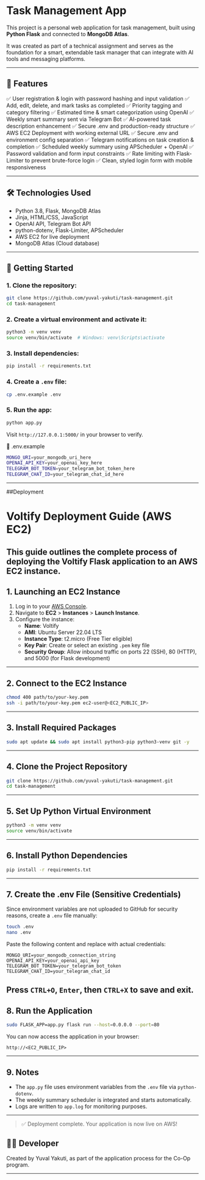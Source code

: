 # Task Management App

This project is a personal web application for task management, built using **Python Flask** and connected to **MongoDB Atlas**.

It was created as part of a technical assignment and serves as the foundation for a smart, extendable task manager that can integrate with AI tools and messaging platforms.

---

## 🧠 Features
✅ User registration & login with password hashing and input validation
✅ Add, edit, delete, and mark tasks as completed
✅ Priority tagging and category filtering
✅ Estimated time & smart categorization using OpenAI
✅ Weekly smart summary sent via Telegram Bot
✅ AI-powered task description enhancement
✅ Secure .env and production-ready structure
✅ AWS EC2 Deployment with working external URL
✅ Secure .env and environment config separation
✅ Telegram notifications on task creation & completion
✅ Scheduled weekly summary using APScheduler + OpenAI
✅ Password validation and form input constraints
✅ Rate limiting with Flask-Limiter to prevent brute-force login
✅ Clean, styled login form with mobile responsiveness

---

## 🛠️ Technologies Used
- Python 3.8, Flask, MongoDB Atlas
- Jinja, HTML/CSS, JavaScript
- OpenAI API, Telegram Bot API
- python-dotenv, Flask-Limiter, APScheduler
- AWS EC2 for live deployment
- MongoDB Atlas (Cloud database)

---

## 🚀 Getting Started

### 1. Clone the repository:
```bash
git clone https://github.com/yuval-yakuti/task-management.git
cd task-management
```
### 2. Create a virtual environment and activate it:
```bash
python3 -m venv venv
source venv/bin/activate  # Windows: venv\Scripts\activate
```
### 3. Install dependencies:
```bash
pip install -r requirements.txt
```
### 4. Create a `.env` file:
```bash
cp .env.example .env
```
### 5. Run the app:
```bash
python app.py
```
Visit `http://127.0.0.1:5000/` in your browser to verify.

🔐 .env.example
```bash
MONGO_URI=your_mongodb_uri_here
OPENAI_API_KEY=your_openai_key_here
TELEGRAM_BOT_TOKEN=your_telegram_bot_token_here
TELEGRAM_CHAT_ID=your_telegram_chat_id_here
```
---

##Deployment
# Voltify Deployment Guide (AWS EC2)

This guide outlines the complete process of deploying the Voltify Flask application to an AWS EC2 instance.
---

## 1. Launching an EC2 Instance
1. Log in to your [AWS Console](https://console.aws.amazon.com/).
2. Navigate to **EC2** > **Instances** > **Launch Instance**.
3. Configure the instance:
   - **Name**: Voltify
   - **AMI**: Ubuntu Server 22.04 LTS
   - **Instance Type**: t2.micro (Free Tier eligible)
   - **Key Pair**: Create or select an existing `.pem` key file
   - **Security Group**: Allow inbound traffic on ports 22 (SSH), 80 (HTTP), and 5000 (for Flask development)
---

## 2. Connect to the EC2 Instance
```bash
chmod 400 path/to/your-key.pem
ssh -i path/to/your-key.pem ec2-user@<EC2_PUBLIC_IP>
```
---

## 3. Install Required Packages
```bash
sudo apt update && sudo apt install python3-pip python3-venv git -y
```
---

## 4. Clone the Project Repository
```bash
git clone https://github.com/yuval-yakuti/task-management.git
cd task-management
```
---

## 5. Set Up Python Virtual Environment
```bash
python3 -m venv venv
source venv/bin/activate
```
---

## 6. Install Python Dependencies
```bash
pip install -r requirements.txt
```
---

## 7. Create the .env File (Sensitive Credentials)
Since environment variables are not uploaded to GitHub for security reasons, create a `.env` file manually:
```bash
touch .env
nano .env
```
Paste the following content and replace with actual credentials:
```
MONGO_URI=your_mongodb_connection_string
OPENAI_API_KEY=your_openai_api_key
TELEGRAM_BOT_TOKEN=your_telegram_bot_token
TELEGRAM_CHAT_ID=your_telegram_chat_id
```
Press `CTRL+O`, `Enter`, then `CTRL+X` to save and exit.
---

## 8. Run the Application
```bash
sudo FLASK_APP=app.py flask run --host=0.0.0.0 --port=80
```
You can now access the application in your browser:
```
http://<EC2_PUBLIC_IP>
```
---

## 9. Notes
- The `app.py` file uses environment variables from the `.env` file via `python-dotenv`.
- The weekly summary scheduler is integrated and starts automatically.
- Logs are written to `app.log` for monitoring purposes.
---

> ✅ Deployment complete. Your application is now live on AWS!

## 🧑‍💻 Developer
Created by Yuval Yakuti, as part of the application process for the Co-Op program.

---
